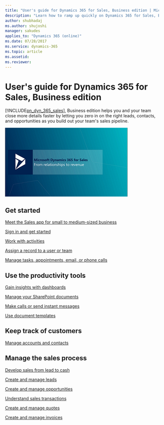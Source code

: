 ```yaml
---
title: "User's guide for Dynamics 365 for Sales, Business edition | Microsoft Docs"
description: "Learn how to ramp up quickly on Dynamics 365 for Sales, Business Edition."
author: shubhadaj
ms.author: shujoshi
manager: sakudes
applies_to: "Dynamics 365 (online)"
ms.date: 07/28/2017
ms.service: dynamics-365
ms.topic: article
ms.assetid: 
ms.reviewer: 
---
```

# User's guide for Dynamics 365 for Sales, Business edition
[!INCLUDE[pn_dyn_365_sales](../includes/pn-dyn-365-sales.md)], Business edition helps you and your team close more details faster by letting you zero in on the right leads, contacts, and opportunities as you build out your team's sales pipeline.   
  
<a name="heroArea"></a> ![](media/hero-image-from-relationship-to-revenue-video.png "From Relationship to Revenue Video: Hero image")

## Get started  
 [Meet the Sales app for small to medium-sized business](introduction-dynamics-365-for-sales-business-edition.md) 

 [Sign in and get started](sign-in-get-started.md)  
 
 [Work with activities](../basics/work-with-activities.md)  
 
 [Assign a record to a user or team](assign-record-user-team.md)
 
 [Manage tasks, appointments, email, or phone calls](create-manage-activities.md)
 
## Use the productivity tools
 [Gain insights with dashboards](gain-insights-with-dashboards.md)
 
 [Manage your SharePoint documents](create-manage-documents.md)  
 
 [Make calls or send instant messages](make-calls-send-instant-messages.md)  
 
 [Use document templates](use-document-templates-create-standardized-documents.md)  
 
 
## Keep track of customers  
 [Manage accounts and contacts](create-accounts-contacts-customers.md) 
  
## Manage the sales process  
 [Develop sales from lead to cash](develop-sales-lead-to-cash.md)
 
 [Create and manage leads](create-manage-Leads.md)
 
 [Create and manage opportunities](create-manage-opportunities.md)
 
 [Understand sales transactions](understand-sales-transactions.md)
 
 [Create and manage quotes](create-manage-quotes.md)
 
 [Create and manage invoices](create-manage-invoices.md)
 
